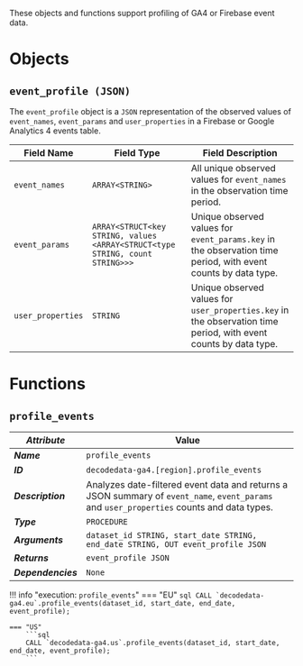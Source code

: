 These objects and functions support profiling of GA4 or Firebase event data.

# Objects
## **`event_profile (JSON)`**
The `event_profile` object is a `JSON` representation of the observed values of `event_names`, `event_params` and `user_properties` in a Firebase or Google Analytics 4 events table.

Field Name | Field Type | Field Description
--- | --- | ---
`event_names` | `ARRAY<STRING>` | All unique observed values for `event_names` in the observation time period.
`event_params`| `ARRAY<STRUCT<key STRING, values <ARRAY<STRUCT<type STRING, count STRING>>>` | Unique observed values for `event_params.key` in the observation time period, with event counts by data type.
`user_properties` | `STRING` | Unique observed values for `user_properties.key` in the observation time period, with event counts by data type.

# Functions
## **`profile_events`**
_**Attribute**_ | Value
--- | ---
_**Name**_ | `profile_events`
_**ID**_ | `decodedata-ga4.[region].profile_events`
_**Description**_ | Analyzes date-filtered event data and returns a JSON summary of `event_name`, `event_params` and `user_properties` counts and data types.
_**Type**_ | `PROCEDURE`
_**Arguments**_ | `dataset_id STRING, start_date STRING, end_date STRING, OUT event_profile JSON`
_**Returns**_ | `event_profile JSON`
_**Dependencies**_ | `None`

!!! info "execution: `profile_events`"
    === "EU"
        ```sql
        CALL `decodedata-ga4.eu`.profile_events(dataset_id, start_date, end_date, event_profile);
        ```

    === "US"
        ```sql
        CALL `decodedata-ga4.us`.profile_events(dataset_id, start_date, end_date, event_profile);
        ```
